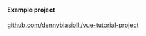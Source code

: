 #### Example project

[github.com/dennybiasiolli/vue-tutorial-project](https://github.com/dennybiasiolli/vue-tutorial-project)


<aside class="notes">
</aside>

